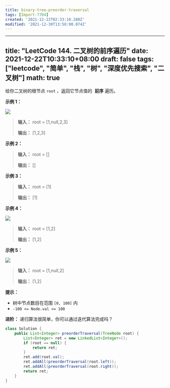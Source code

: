 ```yaml
---
title: binary-tree-preorder-traversal
tags: [Import-7704]
created: '2021-12-22T02:33:10.280Z'
modified: '2021-12-30T13:58:00.074Z'
---
```


---
title: "LeetCode 144. 二叉树的前序遍历"
date: 2021-12-22T10:33:10+08:00
draft: false
tags: ["leetcode", "简单", "栈", "树", "深度优先搜索", "二叉树"]
math: true
---

给你二叉树的根节点 `root` ，返回它节点值的  **前序** 遍历。

<!--more-->

**示例 1：**

![](https://tategotoazarasi.github.io/images/inorder_1.jpg)

> **输入：** root = [1,null,2,3]
> 
> **输出：** [1,2,3]

**示例 2：**

> **输入：** root = []
> 
> **输出：** []

**示例 3：**

> **输入：** root = [1]
> 
> **输出：** [1]

**示例 4：**

![](https://tategotoazarasi.github.io/images/inorder_5.jpg)

> **输入：** root = [1,2]
> 
> **输出：** [1,2]

**示例 5：**

![](https://tategotoazarasi.github.io/images/inorder_4.jpg)

> **输入：** root = [1,null,2]
> 
> **输出：** [1,2]

**提示：**

- 树中节点数目在范围 `[0, 100]` 内
- `-100 <= Node.val <= 100`

**进阶：** 递归算法很简单，你可以通过迭代算法完成吗？

```java
class Solution {
    public List<Integer> preorderTraversal(TreeNode root) {
        List<Integer> ret = new LinkedList<Integer>();
        if (root == null) {
            return ret;
        }
        ret.add(root.val);
        ret.addAll(preorderTraversal(root.left));
        ret.addAll(preorderTraversal(root.right));
        return ret;
    }
}
```

